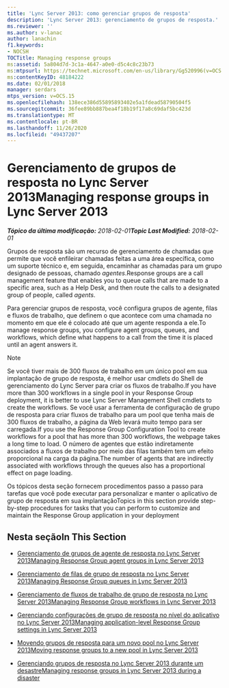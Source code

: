 ```yaml
---
title: 'Lync Server 2013: como gerenciar grupos de resposta'
description: 'Lync Server 2013: gerenciamento de grupos de resposta.'
ms.reviewer: ''
ms.author: v-lanac
author: lanachin
f1.keywords:
- NOCSH
TOCTitle: Managing response groups
ms:assetid: 5a804d7d-3c1a-4647-a0e0-d5c4c8c23b73
ms:mtpsurl: https://technet.microsoft.com/en-us/library/Gg520996(v=OCS.15)
ms:contentKeyID: 48184222
ms.date: 02/01/2018
manager: serdars
mtps_version: v=OCS.15
ms.openlocfilehash: 138ece386d55895893402e5a1fdead58790504f5
ms.sourcegitcommit: 36fee89bb887bea4f18b19f17a8c69daf5bc423d
ms.translationtype: MT
ms.contentlocale: pt-BR
ms.lasthandoff: 11/26/2020
ms.locfileid: "49437207"
---
```

# <a name="managing-response-groups-in-lync-server-2013"></a><span data-ttu-id="d48fb-103">Gerenciamento de grupos de resposta no Lync Server 2013</span><span class="sxs-lookup"><span data-stu-id="d48fb-103">Managing response groups in Lync Server 2013</span></span>

<div data-xmlns="http://www.w3.org/1999/xhtml">

<div class="topic" data-xmlns="http://www.w3.org/1999/xhtml" data-msxsl="urn:schemas-microsoft-com:xslt" data-cs="https://msdn.microsoft.com/">

<div data-asp="https://msdn2.microsoft.com/asp">



</div>

<div id="mainSection">

<div id="mainBody"><span data-ttu-id="d48fb-104">

<span> </span></span><span class="sxs-lookup"><span data-stu-id="d48fb-104">

<span> </span></span></span>

<span data-ttu-id="d48fb-105">_**Tópico da última modificação:** 2018-02-01_</span><span class="sxs-lookup"><span data-stu-id="d48fb-105">_**Topic Last Modified:** 2018-02-01_</span></span>

<span data-ttu-id="d48fb-106">Grupos de resposta são um recurso de gerenciamento de chamadas que permite que você enfileirar chamadas feitas a uma área específica, como um suporte técnico e, em seguida, encaminhar as chamadas para um grupo designado de pessoas, chamado *agentes*.</span><span class="sxs-lookup"><span data-stu-id="d48fb-106">Response groups are a call management feature that enables you to queue calls that are made to a specific area, such as a Help Desk, and then route the calls to a designated group of people, called *agents*.</span></span>

<span data-ttu-id="d48fb-107">Para gerenciar grupos de resposta, você configura grupos de agente, filas e fluxos de trabalho, que definem o que acontece com uma chamada no momento em que ele é colocado até que um agente responda a ele.</span><span class="sxs-lookup"><span data-stu-id="d48fb-107">To manage response groups, you configure agent groups, queues, and workflows, which define what happens to a call from the time it is placed until an agent answers it.</span></span>

<div>


> [!NOTE]  
> <span data-ttu-id="d48fb-108">Se você tiver mais de 300 fluxos de trabalho em um único pool em sua implantação de grupo de resposta, é melhor usar cmdlets do Shell de gerenciamento do Lync Server para criar os fluxos de trabalho.</span><span class="sxs-lookup"><span data-stu-id="d48fb-108">If you have more than 300 workflows in a single pool in your Response Group deployment, it is better to use Lync Server Management Shell cmdlets to create the workflows.</span></span> <span data-ttu-id="d48fb-109">Se você usar a ferramenta de configuração de grupo de resposta para criar fluxos de trabalho para um pool que tenha mais de 300 fluxos de trabalho, a página da Web levará muito tempo para ser carregada.</span><span class="sxs-lookup"><span data-stu-id="d48fb-109">If you use the Response Group Configuration Tool to create workflows for a pool that has more than 300 workflows, the webpage takes a long time to load.</span></span> <span data-ttu-id="d48fb-110">O número de agentes que estão indiretamente associados a fluxos de trabalho por meio das filas também tem um efeito proporcional na carga da página.</span><span class="sxs-lookup"><span data-stu-id="d48fb-110">The number of agents that are indirectly associated with workflows through the queues also has a proportional effect on page loading.</span></span>



</div>

<span data-ttu-id="d48fb-111">Os tópicos desta seção fornecem procedimentos passo a passo para tarefas que você pode executar para personalizar e manter o aplicativo de grupo de resposta em sua implantação</span><span class="sxs-lookup"><span data-stu-id="d48fb-111">Topics in this section provide step-by-step procedures for tasks that you can perform to customize and maintain the Response Group application in your deployment</span></span>

<div>

## <a name="in-this-section"></a><span data-ttu-id="d48fb-112">Nesta seção</span><span class="sxs-lookup"><span data-stu-id="d48fb-112">In This Section</span></span>

  - [<span data-ttu-id="d48fb-113">Gerenciamento de grupos de agente de resposta no Lync Server 2013</span><span class="sxs-lookup"><span data-stu-id="d48fb-113">Managing Response Group agent groups in Lync Server 2013</span></span>](lync-server-2013-managing-response-group-agent-groups.md)

  - [<span data-ttu-id="d48fb-114">Gerenciamento de filas de grupo de resposta no Lync Server 2013</span><span class="sxs-lookup"><span data-stu-id="d48fb-114">Managing Response Group queues in Lync Server 2013</span></span>](lync-server-2013-managing-response-group-queues.md)

  - [<span data-ttu-id="d48fb-115">Gerenciamento de fluxos de trabalho de grupo de resposta no Lync Server 2013</span><span class="sxs-lookup"><span data-stu-id="d48fb-115">Managing Response Group workflows in Lync Server 2013</span></span>](lync-server-2013-managing-response-group-workflows.md)

  - [<span data-ttu-id="d48fb-116">Gerenciando configurações de grupo de resposta no nível do aplicativo no Lync Server 2013</span><span class="sxs-lookup"><span data-stu-id="d48fb-116">Managing application-level Response Group settings in Lync Server 2013</span></span>](lync-server-2013-managing-application-level-response-group-settings.md)

  - [<span data-ttu-id="d48fb-117">Movendo grupos de resposta para um novo pool no Lync Server 2013</span><span class="sxs-lookup"><span data-stu-id="d48fb-117">Moving response groups to a new pool in Lync Server 2013</span></span>](lync-server-2013-moving-response-groups-to-a-new-pool.md)

  - [<span data-ttu-id="d48fb-118">Gerenciando grupos de resposta no Lync Server 2013 durante um desastre</span><span class="sxs-lookup"><span data-stu-id="d48fb-118">Managing response groups in Lync Server 2013 during a disaster</span></span>](lync-server-2013-managing-response-groups-during-a-disaster.md)

<span data-ttu-id="d48fb-119"></div>

</div>

<span> </span>

</div>

</div>

</span><span class="sxs-lookup"><span data-stu-id="d48fb-119"></div>

</div>

<span> </span>

</div>

</div>

</span></span></div>

